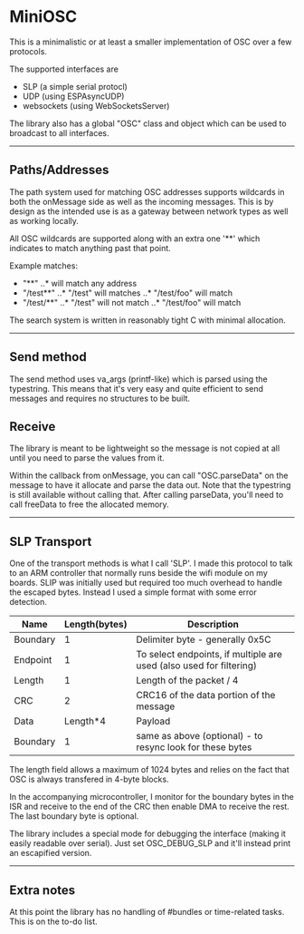 # MiniOSC

This is a minimalistic or at least a smaller implementation of OSC over a few protocols.

The supported interfaces are
- SLP (a simple serial protocl)
- UDP (using ESPAsyncUDP)
- websockets (using WebSocketsServer)

The library also has a global "OSC" class and object which can be used to broadcast to all interfaces.

---

## Paths/Addresses

The path system used for matching OSC addresses supports wildcards in both the onMessage side as well as the incoming messages. This is by design as the intended use is as a gateway between network types as well as working locally.

All OSC wildcards are supported along with an extra one '**' which indicates to match anything past that point.

Example matches:
* "**"
..* will match any address
* "/test**"
..* "/test" will matches
..* "/test/foo" will match
* "/test/**"
..* "/test" will not match
..* "/test/foo" will match

The search system is written in reasonably tight C with minimal allocation.

---

## Send method

The send method uses va_args (printf-like) which is parsed using the typestring. This means that it's very easy and quite efficient to send messages and requires no structures to be built.


## Receive

The library is meant to be lightweight so the message is not copied at all until you need to parse the values from it.

Within the callback from onMessage, you can call "OSC.parseData" on the message to have it allocate and parse the data out. Note that the typestring is still available without calling that.
After calling parseData, you'll need to call freeData to free the allocated memory.

---

## SLP Transport

One of the transport methods is what I call 'SLP'. I made this protocol to talk to an ARM controller that normally runs beside the wifi module on my boards. SLIP was initially used but required too much overhead to handle the escaped bytes. Instead I used a simple format with some error detection.

Name     | Length(bytes) | Description
-------- | ------------- | -----------
Boundary | 1             | Delimiter byte - generally 0x5C 
Endpoint | 1             | To select endpoints, if multiple are used (also used for filtering)
Length   | 1             | Length of the packet / 4
CRC      | 2             | CRC16 of the data portion of the message
Data     | Length*4      | Payload
Boundary | 1             | same as above (optional) - to resync look for these bytes

The length field allows a maximum of 1024 bytes and relies on the fact that OSC is always transfered in 4-byte blocks.

In the accompanying microcontroller, I monitor for the boundary bytes in the ISR and receive to the end of the CRC then enable DMA to receive the rest. The last boundary byte is optional.

The library includes a special mode for debugging the interface (making it easily readable over serial). Just set OSC_DEBUG_SLP and it'll instead print an escapified version.

---

## Extra notes

At this point the library has no handling of #bundles or time-related tasks. This is on the to-do list.

